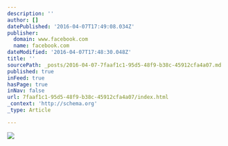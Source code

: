 ```yaml
---
description: ''
author: []
datePublished: '2016-04-07T17:49:08.034Z'
publisher:
  domain: www.facebook.com
  name: facebook.com
dateModified: '2016-04-07T17:48:30.048Z'
title: ''
sourcePath: _posts/2016-04-07-7faaf1c1-95d5-48f9-b38c-45912cfa4a07.md
published: true
inFeed: true
hasPage: true
inNav: false
url: 7faaf1c1-95d5-48f9-b38c-45912cfa4a07/index.html
_context: 'http://schema.org'
_type: Article

---
```

![](http://ecx.images-amazon.com/images/G/01/img13/associates/amazon_homepage_assoc_728x90_orange_2._V345622116_.png)